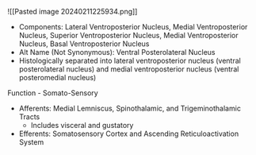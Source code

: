 
![[Pasted image 20240211225934.png]]

- Components: Lateral Ventroposterior Nucleus, Medial Ventroposterior Nucleus, Superior Ventroposterior Nucleus, Medial Ventroposterior Nucleus, Basal Ventroposterior Nucleus
- Alt Name (Not Synonymous): Ventral Posterolateral Nucleus
- Histologically separated into lateral ventroposterior nucleus (ventral posterolateral nucleus) and medial ventroposterior nucleus (ventral posteromedial nucleus)

Function - Somato-Sensory
- Afferents: Medial Lemniscus, Spinothalamic, and Trigeminothalamic Tracts
	- Includes visceral and gustatory
- Efferents: Somatosensory Cortex and Ascending Reticuloactivation System